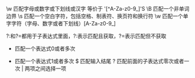 \w 匹配字母或数字或下划线或汉字 等价于 '[^A-Za-z0-9_]'S
\B 匹配一个非单词边界
\s 匹配一个空白字符，包括空格、制表符、换页符和换行符
\w 匹配一个单字字符（字母、数字或者下划线）[A-Za-z0-9_]



?:和?=都用于子表达式里面，?:表示匹配且获取，?=表示匹配但不获取



* 匹配一个表达式0或者多次
+ 匹配一个表达式1或者多次
$ 匹配输入结尾
? 匹配前面的子表达式零次或者一次
| 两项之间选择一项